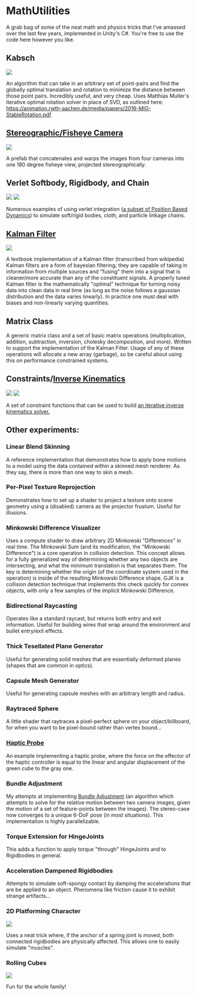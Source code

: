 MathUtilities
=====================

A grab bag of some of the neat math and physics tricks that I've amassed over the last few years, implemented in Unity's C#.  You're free to use the code here however you like.


## Kabsch
<img src="http://i34.photobucket.com/albums/d144/Zalo10/Kabsch_zpshxn8kz7p.gif">

An algorithm that can take in an arbitrary set of point-pairs and find the globally optimal translation and rotation to minimize the distance between those point pairs.  Incredibly useful, and very cheap.   Uses Matthias Muller's iterative optimal rotation solver in place of SVD, as outlined here: https://animation.rwth-aachen.de/media/papers/2016-MIG-StableRotation.pdf


## [Stereographic/Fisheye Camera](https://en.wikipedia.org/wiki/Stereographic_projection)
<img src="http://i34.photobucket.com/albums/d144/Zalo10/StereographicCamera2_zpsingx8wec.gif">

A prefab that concatenates and warps the images from four cameras into one 180 degree fisheye view, projected stereographically.


## Verlet Softbody, Rigidbody, and Chain
<img src="http://i34.photobucket.com/albums/d144/Zalo10/softSphere_zpsle1ca59w.gif"> <img src="http://i34.photobucket.com/albums/d144/Zalo10/Verlet_zpsvzicq1is.gif">

Numerous examples of using verlet integration ([a subset of Position Based Dynamics](http://matthias-mueller-fischer.ch/publications/posBasedDyn.pdf)) to simulate soft/rigid bodies, cloth, and particle linkage chains.


## [Kalman Filter](https://en.wikipedia.org/wiki/Kalman_filter#Details)
<img src="http://i34.photobucket.com/albums/d144/Zalo10/kalman2_zps4zqhnqcj.gif">

A textbook implementation of a Kalman filter (transcribed from wikipedia)   Kalman filters are a form of bayesian filtering; they are capable of taking in information from multiple sources and "fusing" them into a signal that is cleaner/more accurate than any of the constituent signals.  A properly tuned Kalman filter is the mathematically "optimal" technique for turning noisy data into clean data in real time (as long as the noise follows a gaussian distribution and the data varies linearly).  In practice one must deal with biases and non-linearly varying quantities.


## Matrix Class
A generic matrix class and a set of basic matrix operations (multiplication, addition, subtraction, inversion, cholesky decomposition, and more).  Written to support the implementation of the Kalman Filter.   Usage of any of these operations will allocate a new array (garbage), so be careful about using this on performance constrained systems.


## Constraints/[Inverse Kinematics](http://www.elysium-labs.com/robotics-corner/learn-robotics/introduction-to-robotics/kinematic-jacobian/)
<img src="http://i34.photobucket.com/albums/d144/Zalo10/LimitedJoint_zpslapag2ch.gif"> <img src="http://i34.photobucket.com/albums/d144/Zalo10/Finger_zps3cugukbj.gif">

A set of constraint functions that can be used to build [an iterative inverse kinematics solver.](https://makeshifted.itch.io/dexter-arm-ik)



## Other experiments:

### Linear Blend Skinning
A reference implementation that demonstrates how to apply bone motions to a model using the data contained within a skinned mesh renderer.   As they say, there is more than one way to skin a mesh.


### Per-Pixel Texture Reprojection
Demonstrates how to set up a shader to project a texture onto scene geometry using a (disabled) camera as the projector frustum.  Useful for illusions.


### Minkowski Difference Visualizer
Uses a compute shader to draw arbitrary 2D Minkowski "Differences" in real time.  The Minkowski Sum (and its modification, the "Minkowski Difference") is a core operation in collision detection.  This concept allows for a fully generalized way of determining whether any two objects are intersecting, and what the minimum translation is that separates them.  The key is determining whether the origin (of the coordinate system used in the operation) is inside of the resulting Minkowski Difference shape.   GJK is a collision detection technique that implements this check quickly for convex objects, with only a few samples of the implicit Minkowski Difference.


### Bidirectional Raycasting
Operates like a standard raycast, but returns both entry and exit information.  Useful for building wires that wrap around the environment and bullet entry/exit effects.


### Thick Tesellated Plane Generator
Useful for generating solid meshes that are essentially deformed planes (shapes that are common in optics).


### Capsule Mesh Generator
Useful for generating capsule meshes with an arbitrary length and radius.


### Raytraced Sphere
A little shader that raytraces a pixel-perfect sphere on your object/billboard, for when you want to be pixel-bound rather than vertex bound...


### [Haptic Probe](http://i.imgur.com/Ljy3U8y.gif)
An example implementing a haptic probe, where the force on the effector of the haptic controller is equal to the linear and angular displacement of the green cube to the gray one.


### Bundle Adjustment
My attempts at implementing [Bundle Adjustment](https://en.wikipedia.org/wiki/Bundle_adjustment) (an algorithm which attempts to solve for the relative motion between two camera images, given the motion of a set of feature-points between the images). The stereo-case now converges to a unique 6-DoF pose (in most situations).  This implementation is highly parallelizable.


### Torque Extension for HingeJoints
This adds a function to apply torque "through" HingeJoints and to Rigidbodies in general.


### Acceleration Dampened Rigidbodies
Attempts to simulate soft-spongy contact by damping the accelerations that are be applied to an object.  Phenomena like friction cause it to exhibit strange artifacts...


### 2D Platforming Character
<img src="http://i34.photobucket.com/albums/d144/Zalo10/platformer_zpsaszusawb.gif">

Uses a neat trick where, if the anchor of a spring joint is moved, both connected rigidbodies are physically affected. This allows one to easily simulate "muscles".


### Rolling Cubes
<img src="http://i34.photobucket.com/albums/d144/Zalo10/rolling_zpsw1tj8dks.gif">

Fun for the whole family!
